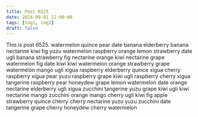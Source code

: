 ```yaml
---
title: Post 6525
date: 2024-09-01 12:00:00
tags: [tag1, tag2]
draft: false
---
```

This is post 6525.
watermelon
quince
pear
date
banana
elderberry
banana
nectarine
kiwi
fig
yuzu
watermelon
raspberry
orange
lemon
strawberry
date
ugli
banana
strawberry
fig
nectarine
orange
kiwi
nectarine
grape
watermelon
fig
date
kiwi
kiwi
watermelon
orange
strawberry
grape
watermelon
mango
ugli
xigua
raspberry
elderberry
quince
xigua
cherry
raspberry
xigua
pear
yuzu
raspberry
grape
kiwi
ugli
raspberry
cherry
xigua
tangerine
raspberry
pear
honeydew
grape
lemon
watermelon
date
orange
nectarine
elderberry
ugli
xigua
zucchini
tangerine
yuzu
grape
kiwi
ugli
kiwi
nectarine
mango
zucchini
orange
mango
cherry
ugli
kiwi
fig
apple
strawberry
quince
cherry
cherry
nectarine
yuzu
yuzu
zucchini
date
tangerine
grape
cherry
honeydew
cherry
watermelon
